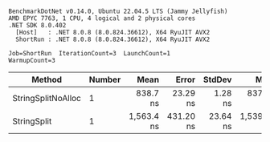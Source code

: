 ```

BenchmarkDotNet v0.14.0, Ubuntu 22.04.5 LTS (Jammy Jellyfish)
AMD EPYC 7763, 1 CPU, 4 logical and 2 physical cores
.NET SDK 8.0.402
  [Host]   : .NET 8.0.8 (8.0.824.36612), X64 RyuJIT AVX2
  ShortRun : .NET 8.0.8 (8.0.824.36612), X64 RyuJIT AVX2

Job=ShortRun  IterationCount=3  LaunchCount=1  
WarmupCount=3  

```
| Method             | Number | Mean       | Error     | StdDev   | Min        | Max        | Gen0   | Allocated |
|------------------- |------- |-----------:|----------:|---------:|-----------:|-----------:|-------:|----------:|
| StringSplitNoAlloc | 1      |   838.7 ns |  23.29 ns |  1.28 ns |   837.3 ns |   839.9 ns |      - |         - |
| StringSplit        | 1      | 1,563.4 ns | 431.20 ns | 23.64 ns | 1,539.2 ns | 1,586.5 ns | 0.0381 |    3208 B |
